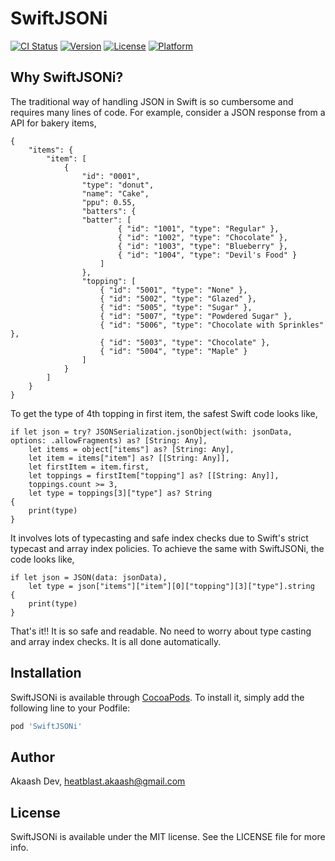 # SwiftJSONi

[![CI Status](https://img.shields.io/travis/akaashdev/SwiftJSONi.svg?style=flat)](https://travis-ci.org/akaashdev/SwiftJSONi)
[![Version](https://img.shields.io/cocoapods/v/SwiftJSONi.svg?style=flat)](https://cocoapods.org/pods/SwiftJSONi)
[![License](https://img.shields.io/cocoapods/l/SwiftJSONi.svg?style=flat)](https://cocoapods.org/pods/SwiftJSONi)
[![Platform](https://img.shields.io/cocoapods/p/SwiftJSONi.svg?style=flat)](https://cocoapods.org/pods/SwiftJSONi)


## Why SwiftJSONi?

The traditional way of handling JSON in Swift is so cumbersome and requires many lines of code. For example, consider a JSON response from a API for bakery items,

```
{
    "items": {
        "item": [
            {
                "id": "0001",
                "type": "donut",
                "name": "Cake",
                "ppu": 0.55,
                "batters": {
                "batter": [
                        { "id": "1001", "type": "Regular" },
                        { "id": "1002", "type": "Chocolate" },
                        { "id": "1003", "type": "Blueberry" },
                        { "id": "1004", "type": "Devil's Food" }
                    ]
                },
                "topping": [
                    { "id": "5001", "type": "None" },
                    { "id": "5002", "type": "Glazed" },
                    { "id": "5005", "type": "Sugar" },
                    { "id": "5007", "type": "Powdered Sugar" },
                    { "id": "5006", "type": "Chocolate with Sprinkles" },
                    { "id": "5003", "type": "Chocolate" },
                    { "id": "5004", "type": "Maple" }
                ]
            }
        ]
    }
}
```

To get the type of 4th topping in first item, the safest Swift code looks like,

```
if let json = try? JSONSerialization.jsonObject(with: jsonData, options: .allowFragments) as? [String: Any],
    let items = object["items"] as? [String: Any],
    let item = items["item"] as? [[String: Any]],
    let firstItem = item.first,
    let toppings = firstItem["topping"] as? [[String: Any]],
    toppings.count >= 3,
    let type = toppings[3]["type"] as? String
{
    print(type)
}
```

It involves lots of typecasting and safe index checks due to Swift's strict typecast and array index policies.
To achieve the same with SwiftJSONi, the code looks like,

```
if let json = JSON(data: jsonData),
    let type = json["items"]["item"][0]["topping"][3]["type"].string
{
    print(type)
}
```

That's it!!  It is so safe and readable. No need to worry about type casting and array index checks. It is all done automatically.

## Installation

SwiftJSONi is available through [CocoaPods](https://cocoapods.org). To install
it, simply add the following line to your Podfile:

```ruby
pod 'SwiftJSONi'
```

## Author

Akaash Dev, heatblast.akaash@gmail.com

## License

SwiftJSONi is available under the MIT license. See the LICENSE file for more info.
